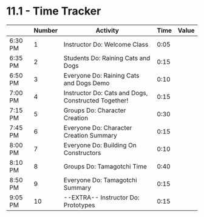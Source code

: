 # 11.1 - Time Tracker

|         | Number | Activity                                            | Time | Value |
| ------- | ------ | --------------------------------------------------- | ---- | ----- |
| 6:30 PM | 1      | Instructor Do: Welcome Class                        | 0:05 |       |
| 6:35 PM | 2      | Students Do: Raining Cats and Dogs                  | 0:15 |       |
| 6:50 PM | 3      | Everyone Do: Raining Cats and Dogs Demo             | 0:10 |       |
| 7:00 PM | 4      | Instructor Do: Cats and Dogs, Constructed Together! | 0:15 |       |
| 7:15 PM | 5      | Groups Do: Character Creation                       | 0:30 |       |
| 7:45 PM | 6      | Everyone Do: Character Creation Summary             | 0:15 |       |
| 8:00 PM | 7      | Everyone Do: Building On Constructors               | 0:10 |       |
| 8:10 PM | 8      | Groups Do: Tamagotchi Time                          | 0:40 |       |
| 8:50 PM | 9      | Everyone Do: Tamagotchi Summary                     | 0:15 |       |
| 9:05 PM | 10     | --EXTRA-- Instructor Do: Prototypes                 | 0:15 |       |

